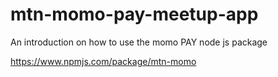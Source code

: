 # mtn-momo-pay-meetup-app

An introduction on how to use the momo PAY node js package 

https://www.npmjs.com/package/mtn-momo
